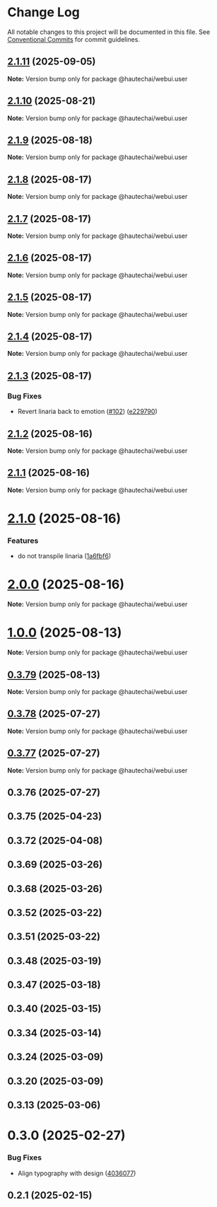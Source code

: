 # Change Log

All notable changes to this project will be documented in this file.
See [Conventional Commits](https://conventionalcommits.org) for commit guidelines.

## [2.1.11](https://github.com/HautechAI/webui/compare/@hautechai/webui.user@2.1.10...@hautechai/webui.user@2.1.11) (2025-09-05)

**Note:** Version bump only for package @hautechai/webui.user

## [2.1.10](https://github.com/HautechAI/webui/compare/@hautechai/webui.user@2.1.9...@hautechai/webui.user@2.1.10) (2025-08-21)

**Note:** Version bump only for package @hautechai/webui.user

## [2.1.9](https://github.com/HautechAI/webui/compare/@hautechai/webui.user@2.1.8...@hautechai/webui.user@2.1.9) (2025-08-18)

**Note:** Version bump only for package @hautechai/webui.user

## [2.1.8](https://github.com/HautechAI/webui/compare/@hautechai/webui.user@2.1.7...@hautechai/webui.user@2.1.8) (2025-08-17)

**Note:** Version bump only for package @hautechai/webui.user

## [2.1.7](https://github.com/HautechAI/webui/compare/@hautechai/webui.user@2.1.6...@hautechai/webui.user@2.1.7) (2025-08-17)

**Note:** Version bump only for package @hautechai/webui.user

## [2.1.6](https://github.com/HautechAI/webui/compare/@hautechai/webui.user@2.1.5...@hautechai/webui.user@2.1.6) (2025-08-17)

**Note:** Version bump only for package @hautechai/webui.user

## [2.1.5](https://github.com/HautechAI/webui/compare/@hautechai/webui.user@2.1.4...@hautechai/webui.user@2.1.5) (2025-08-17)

**Note:** Version bump only for package @hautechai/webui.user

## [2.1.4](https://github.com/HautechAI/webui/compare/@hautechai/webui.user@2.1.3...@hautechai/webui.user@2.1.4) (2025-08-17)

**Note:** Version bump only for package @hautechai/webui.user

## [2.1.3](https://github.com/HautechAI/webui/compare/@hautechai/webui.user@2.1.2...@hautechai/webui.user@2.1.3) (2025-08-17)

### Bug Fixes

- Revert linaria back to emotion ([#102](https://github.com/HautechAI/webui/issues/102)) ([e229790](https://github.com/HautechAI/webui/commit/e229790dae8eba4b3037bbe41365e5a73ab7f6dc))

## [2.1.2](https://github.com/HautechAI/webui/compare/@hautechai/webui.user@2.1.1...@hautechai/webui.user@2.1.2) (2025-08-16)

**Note:** Version bump only for package @hautechai/webui.user

## [2.1.1](https://github.com/HautechAI/webui/compare/@hautechai/webui.user@2.1.0...@hautechai/webui.user@2.1.1) (2025-08-16)

**Note:** Version bump only for package @hautechai/webui.user

# [2.1.0](https://github.com/HautechAI/webui/compare/@hautechai/webui.user@1.0.0...@hautechai/webui.user@2.1.0) (2025-08-16)

### Features

- do not transpile linaria ([1a6fbf6](https://github.com/HautechAI/webui/commit/1a6fbf6353a0e5028040006b5045170cf83f1ba0))

# [2.0.0](https://github.com/HautechAI/webui/compare/@hautechai/webui.user@1.0.0...@hautechai/webui.user@2.0.0) (2025-08-16)

**Note:** Version bump only for package @hautechai/webui.user

# [1.0.0](https://github.com/HautechAI/webui/compare/@hautechai/webui.user@0.3.79...@hautechai/webui.user@1.0.0) (2025-08-13)

**Note:** Version bump only for package @hautechai/webui.user

## [0.3.79](https://github.com/HautechAI/webui/compare/@hautechai/webui.user@0.3.78...@hautechai/webui.user@0.3.79) (2025-08-13)

**Note:** Version bump only for package @hautechai/webui.user

## [0.3.78](https://github.com/HautechAI/webui/compare/@hautechai/webui.user@0.3.77...@hautechai/webui.user@0.3.78) (2025-07-27)

**Note:** Version bump only for package @hautechai/webui.user

## [0.3.77](https://github.com/HautechAI/webui/compare/@hautechai/webui.user@0.3.76...@hautechai/webui.user@0.3.77) (2025-07-27)

**Note:** Version bump only for package @hautechai/webui.user

## 0.3.76 (2025-07-27)

## 0.3.75 (2025-04-23)

## 0.3.72 (2025-04-08)

## 0.3.69 (2025-03-26)

## 0.3.68 (2025-03-26)

## 0.3.52 (2025-03-22)

## 0.3.51 (2025-03-22)

## 0.3.48 (2025-03-19)

## 0.3.47 (2025-03-18)

## 0.3.40 (2025-03-15)

## 0.3.34 (2025-03-14)

## 0.3.24 (2025-03-09)

## 0.3.20 (2025-03-09)

## 0.3.13 (2025-03-06)

# 0.3.0 (2025-02-27)

### Bug Fixes

- Align typography with design ([4036077](https://github.com/HautechAI/webui/commit/403607724cca6303f881d4359b9ec3f596684244))

## 0.2.1 (2025-02-15)

